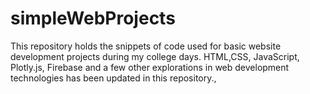 # simpleWebProjects
This repository holds the snippets of code used for basic website development projects during my college days. HTML,CSS, JavaScript, Plotly.js, Firebase and a few other explorations in web development technologies has been updated in this repository.,
